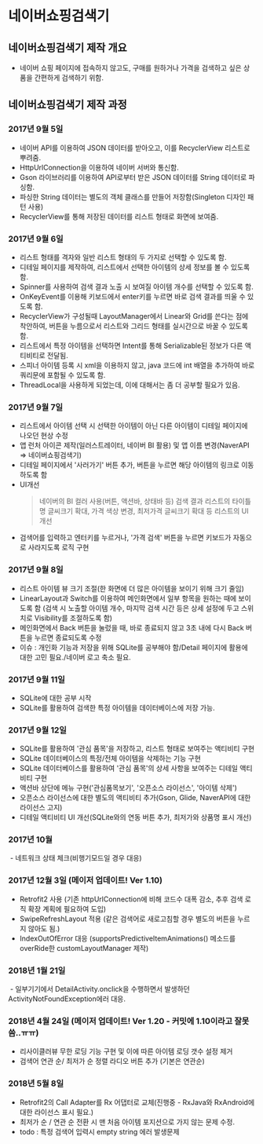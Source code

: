 # 네이버쇼핑검색기

## 네이버쇼핑검색기 제작 개요

 - 네이버 쇼핑 페이지에 접속하지 않고도, 구매를 원하거나 가격을 검색하고 싶은 상품을 간편하게 검색하기 위함.
 
## 네이버쇼핑검색기 제작 과정

 ### 2017년 9월 5일
  - 네이버 API를 이용하여 JSON 데이터를 받아오고, 이를 RecyclerView 리스트로 뿌려줌.
  - HttpUrlConnection을 이용하여 네이버 서버와 통신함.
  - Gson 라이브러리를 이용하여 API로부터 받은 JSON 데이터를 String 데이터로 파싱함.
  - 파싱한 String 데이터는 별도의 객체 클래스를 만들어 저장함(Singleton 디자인 패턴 사용)
  - RecyclerView를 통해 저장된 데이터를 리스트 형태로 화면에 보여줌.

 ### 2017년 9월 6일
  - 리스트 형태를 격자와 일반 리스트 형태의 두 가지로 선택할 수 있도록 함.
  - 디테일 페이지를 제작하여, 리스트에서 선택한 아이템의 상세 정보를 볼 수 있도록 함.
  - Spinner를 사용하여 검색 결과 노출 시 보여질 아이템 개수를 선택할 수 있도록 함.
  - OnKeyEvent를 이용해 키보드에서 enter키를 누르면 바로 검색 결과를 띄울 수 있도록 함.
  - RecyclerView가 구성될때 LayoutManager에서 Linear와 Grid를 쓴다는 점에 착안하여, 버튼을 누름으로서 리스트와 그리드 형태를 실시간으로 바꿀 수 있도록 함.
  - 리스트에서 특정 아이템을 선택하면 Intent를 통해 Serializable된 정보가 다른 액티비티로 전달됨.
  - 스피너 아이템 등록 시 xml을 이용하지 않고, java 코드에 int 배열을 추가하여 바로 쿼리문에 포함될 수 있도록 함.
  - ThreadLocal을 사용하게 되었는데, 이에 대해서는 좀 더 공부할 필요가 있음.    

### 2017년 9월 7일
  - 리스트에서 아이템 선택 시 선택한 아이템이 아닌 다른 아이템이 디테일 페이지에 나오던 현상 수정
  - 앱 런처 아이콘 제작(일러스트레이터, 네이버 BI 활용) 및 앱 이름 변경(NaverAPI => 네이버쇼핑검색기)
  - 디테일 페이지에서 '사러가기' 버튼 추가, 버튼을 누르면 해당 아이템의 링크로 이동하도록 함
  - UI개선
    > 네이버의 BI 컬러 사용(버튼, 액션바, 상태바 등)
      검색 결과 리스트의 타이틀명 글씨크기 확대, 가격 색상 변경, 최저가격 글씨크기 확대 등 리스트의 UI 개선
  - 검색어를 입력하고 엔터키를 누르거나, '가격 검색' 버튼을 누르면 키보드가 자동으로 사라지도록 로직 구현

### 2017년 9월 8일
  - 리스트 아이템 뷰 크기 조절(한 화면에 더 많은 아이템을 보이기 위해 크기 줄임)
  - LinearLayout과 Switch를 이용하여 메인화면에서 일부 항목을 원하는 때에 보이도록 함
     (검색 시 노출할 아이템 개수, 마지막 검색 시간 등은 상세 설정에 두고 스위치로 Visibility를 조절하도록 함)
  - 메인화면에서 Back 버튼을 눌렀을 때, 바로 종료되지 않고 3초 내에 다시 Back 버튼을 누르면 종료되도록 수정
  - 이슈 : 개인화 기능과 저장을 위해 SQLite를 공부해야 함/Detail 페이지에 활용에 대한 고민 필요./네이버 로고 축소 필요.
  
### 2017년 9월 11일  
  - SQLite에 대한 공부 시작
  - SQLite를 활용하여 검색한 특정 아이템을 데이터베이스에 저장 가능.

### 2017년 9월 12일
  - SQLite를 활용하여 '관심 품목'을 저장하고, 리스트 형태로 보여주는 액티비티 구현
  - SQLite 데이터베이스의 특정/전체 아이템을 삭제하는 기능 구현
  - SQLite 데이터베이스를 활용하여 '관심 품목'의 상세 사항을 보여주는 디테일 액티비티 구현
  - 액션바 상단에 메뉴 구현('관심품목보기', '오픈소스 라이선스', '아이템 삭제')
  - 오픈소스 라이선스에 대한 별도의 액티비티 추가(Gson, Glide, NaverAPI에 대한 라이선스 고지)
  - 디테일 액티비티 UI 개선(SQLite와의 연동 버튼 추가, 최저가와 상품명 표시 개선)
  
### 2017년 10월

  - 네트워크 상태 체크(비행기모드일 경우 대응)
  
  
### 2017년 12월 3일 (메이저 업데이트! Ver 1.10)
  - Retrofit2 사용 (기존 httpUrlConnection에 비해 코드수 대폭 감소, 추후 검색 로직 확장 계획에 필요하여 도입)
  - SwipeRefreshLayout 적용 (같은 검색어로 새로고침할 경우 별도의 버튼을 누르지 않아도 됨.)
  - IndexOutOfError 대응 (supportsPredictiveItemAnimations() 메소드를 overRide한 customLayoutManager 제작)

### 2018년 1월 21일
  - 일부기기에서 DetailActivity.onclick을 수행하면서 발생하던 ActivityNotFoundException에러 대응.

### 2018년 4월 24일 (메이저 업데이트! Ver 1.20 - 커밋에 1.10이라고 잘못씀..ㅠㅠ)
  - 리사이클러뷰 무한 로딩 기능 구현 및 이에 따른 아이템 로딩 갯수 설정 제거
  - 검색어 연관 순/ 최저가 순 정렬 라디오 버튼 추가 (기본은 연관순)

### 2018년 5월 8일
  - Retrofit2의 Call Adapter를 Rx 어댑터로 교체(진행중 - RxJava와 RxAndroid에 대한 라이선스 표시 필요.)
  - 최저가 순 / 연관 순 전환 시 맨 처음 아이템 포지션으로 가지 않는 문제 수정.
  - todo : 특정 검색어 입력시 empty string 에러 발생문제
